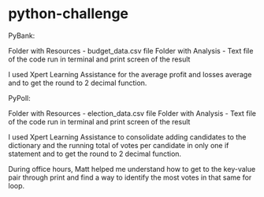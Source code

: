 # python-challenge

PyBank:

Folder with Resources - budget_data.csv file
Folder with Analysis - Text file of the code run in terminal and print screen of the result

I used Xpert Learning Assistance for the average profit and losses average and to get the round to 2 decimal function.

PyPoll:

Folder with Resources - election_data.csv file
Folder with Analysis - Text file of the code run in terminal and print screen of the result

I used Xpert Learning Assistance to consolidate adding candidates to the dictionary and the running total of votes per candidate in only one if statement and to get the round to 2 decimal function.

During office hours, Matt helped me understand how to get to the key-value pair through print and find a way to identify the most votes in that same for loop.
